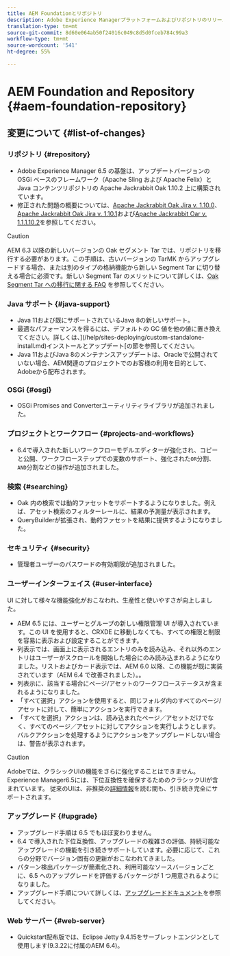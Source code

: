 ```yaml
---
title: AEM Foundationとリポジトリ
description: Adobe Experience Managerプラットフォームおよびリポジトリのリリースノートです。
translation-type: tm+mt
source-git-commit: 8d60e064ab50f24016c049c8d5d0fceb784c99a3
workflow-type: tm+mt
source-wordcount: '541'
ht-degree: 55%

---
```



# AEM Foundation and Repository {#aem-foundation-repository}

## 変更について  {#list-of-changes}

### リポジトリ {#repository}

* Adobe Experience Manager 6.5 の基盤は、アップデートバージョンの OSGi ベースのフレームワーク（Apache Sling および Apache Felix）と Java コンテンツリポジトリの Apache Jackrabbit Oak 1.10.2 上に構築されています。
* 修正された問題の概要については、[Apache Jackrabbit Oak Jira v. 1.10.0](https://archive.apache.org/dist/jackrabbit/oak/1.10.0/RELEASE-NOTES.txt)、[Apache Jackrabbit Oak Jira v. 1.10.1](https://archive.apache.org/dist/jackrabbit/oak/1.10.1/RELEASE-NOTES.txt)および[Apache Jackrabbit Oar v. 1.1.1.10.2](https://archive.apache.org/dist/jackrabbit/oak/1.10.2/RELEASE-NOTES.txt)を参照してください。

>[!CAUTION]
>
>AEM 6.3 以降の新しいバージョンの Oak セグメント Tar では、リポジトリを移行する必要があります。この手順は、古いバージョンの TarMK からアップグレードする場合、または別のタイプの格納機能から新しい Segment Tar に切り替える場合に必須です。新しい Segment Tar のメリットについて詳しくは、[Oak Segment Tar への移行に関する FAQ](/help/sites-deploying/revision-cleanup.md#migrating-to-oak-segment-tar) を参照してください。

### Java サポート {#java-support}

* Java 11および既にサポートされているJava 8の新しいサポート。
* 最適なパフォーマンスを得るには、デフォルトの GC 値を他の値に置き換えてください。詳しくは、](/help/sites-deploying/custom-standalone-install.md)インストールとアップデート[の節を参照してください。
* Java 11およびJava 8のメンテナンスアップデートは、Oracleで公開されていない場合、AEM関連のプロジェクトでのお客様の利用を目的として、Adobeから配布されます。

### OSGi {#osgi}

* OSGi Promises and Converterユーティリティライブラリが追加されました。

### プロジェクトとワークフロー {#projects-and-workflows}

* 6.4で導入された新しいワークフローモデルエディターが強化され、コピーと公開、ワークフローステップでの変数のサポート、強化された`OR`分割、`AND`分割などの操作が追加されました。

### 検索 {#searching}

* Oak 内の検索では動的ファセットをサポートするようになりました。例えば、アセット検索のフィルターレールに、結果の予測量が表示されます。
* QueryBuilderが拡張され、動的ファセットを結果に提供するようになりました。

### セキュリティ {#security}

* 管理者ユーザーのパスワードの有効期限が追加されました。

### ユーザーインターフェイス {#user-interface}

UI に対して様々な機能強化がおこなわれ、生産性と使いやすさが向上しました。

* AEM 6.5 には、ユーザーとグループの新しい権限管理 UI が導入されています。この UI を使用すると、CRXDE に移動しなくても、すべての権限と制限を容易に表示および設定することができます。
* 列表示では、画面上に表示されるエントリのみを読み込み、それ以外のエントリはユーザーがスクロールを開始した場合にのみ読み込まれるようになりました。リストおよびカード表示では、AEM 6.0 以降、この機能が既に実装されています（AEM 6.4 で改善されました）。。
* 列表示に、該当する場合にページ/アセットのワークフローステータスが含まれるようになりました。
* 「すべて選択」アクションを使用すると、同じフォルダ内のすべてのページ/アセットに対して、簡単にアクションを実行できます。
* 「すべてを選択」アクションは、読み込まれたページ／アセットだけでなく、すべてのページ／アセットに対してアクションを実行しようとします。バルクアクションを処理するようにアクションをアップグレードしない場合は、警告が表示されます。

>[!CAUTION]
>
>Adobeでは、クラシックUIの機能をさらに強化することはできません。 Experience Manager6.5には、下位互換性を確保するためのクラシックUIが含まれています。 従来のUIは、非推奨の[詳細情報](/help/sites-deploying/ui-recommendations.md)を読む間も、引き続き完全にサポートされます。

### アップグレード {#upgrade}

* アップグレード手順は 6.5 でもほぼ変わりません。
* 6.4 で導入された下位互換性、アップグレードの複雑さの評価、持続可能なアップグレードの機能を引き続きサポートしています。必要に応じて、これらの分野でバージョン固有の更新がおこなわれてきました。
* パターン検出パッケージが簡素化され、利用可能なソースバージョンごとに、6.5 へのアップグレードを評価するパッケージが 1 つ用意されるようになりました。
* アップグレード手順について詳しくは、[アップグレードドキュメント](/help/sites-deploying/upgrade.md)を参照してください。

### Web サーバー {#web-server}

* Quickstart配布版では、Eclipse Jetty 9.4.15をサーブレットエンジンとして使用します(9.3.22に付属のAEM 6.4)。
